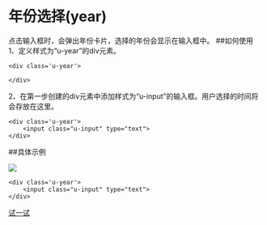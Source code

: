 # 年份选择(year)
点击输入框时，会弹出年份卡片，选择的年份会显示在输入框中。
##如何使用
1、定义样式为“u-year”的div元素。
	
	<div class='u-year'>
        
    </div>
2、在第一步创建的div元素中添加样式为“u-input”的输入框。用户选择的时间将会存放在这里。

	<div class='u-year'>
        <input class="u-input" type="text">
    </div>

##具体示例

![](../../static/plugins/img/year.png)

	<div class='u-year'>
        <input class="u-input" type="text">
    </div>



[试一试](http://iuap.yonyou.com/fe/demo/#/demos/ui/year "试一试")